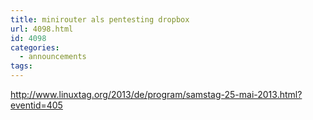 ```yaml
---
title: minirouter als pentesting dropbox
url: 4098.html
id: 4098
categories:
  - announcements
tags:
---
```


http://www.linuxtag.org/2013/de/program/samstag-25-mai-2013.html?eventid=405